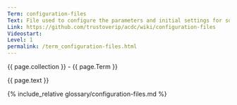 ```yaml
---
Term: configuration-files
Text: File used to configure the parameters and initial settings for some computer programs
Link: https://github.com/trustoverip/acdc/wiki/configuration-files
Videostart: 
Level: 1
permalink: /term_configuration-files.html
---
```


{{ page.collection }} - {{ page.Term }}

   {{ page.text }}

{% include_relative glossary/configuration-files.md %}

